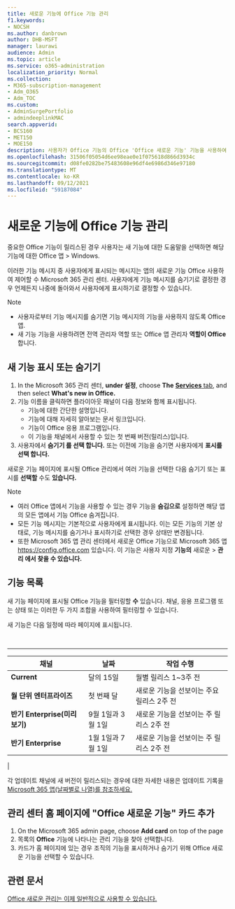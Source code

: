 ```yaml
---
title: 새로운 기능에 Office 기능 관리
f1.keywords:
- NOCSH
ms.author: danbrown
author: DHB-MSFT
manager: laurawi
audience: Admin
ms.topic: article
ms.service: o365-administration
localization_priority: Normal
ms.collection:
- M365-subscription-management
- Adm_O365
- Adm_TOC
ms.custom:
- AdminSurgePortfolio
- admindeeplinkMAC
search.appverid:
- BCS160
- MET150
- MOE150
description: 사용자가 Office 기능의 Office 'Office 새로운 기능' 기능을 사용하여 > Office 앱 기능의 새로운 기능을 Windows 기능을 사용하여 표시하거나 숨길 Microsoft 365 관리 센터.
ms.openlocfilehash: 31506f05054d6ee98eae0e1f075618d866d3934c
ms.sourcegitcommit: d08fe0282be75483608e96df4e6986d346e97180
ms.translationtype: MT
ms.contentlocale: ko-KR
ms.lasthandoff: 09/12/2021
ms.locfileid: "59187084"
---
```

# <a name="manage-which-office-features-appear-in-whats-new"></a>새로운 기능에 Office 기능 관리

중요한 Office 기능이 릴리스된 경우 사용자는 새 기능에 대한 도움말을 선택하면 해당 기능에 대한 Office 앱  \>  Windows.

이러한 기능 메시지 중 사용자에게 표시되는 메시지는 앱의 새로운 기능 Office 사용하여 제어할 수 Microsoft 365 관리 센터.  사용자에게 기능 메시지를 숨기기로 결정한 경우 언제든지 나중에 돌아와서 사용자에게 표시하기로 결정할 수 있습니다.

> [!NOTE]
>
> - 사용자로부터 기능 메시지를 숨기면 기능 메시지의 기능을 사용하지 않도록 Office 앱.
> - 새 기능 기능을 사용하려면 전역 관리자 역할 또는 Office 앱 관리자 **역할이 Office** 합니다.

## <a name="show-or-hide-new-features"></a>새 기능 표시 또는 숨기기

1. In the Microsoft 365 관리 센터, **under 설정**, choose **The** <a href="https://go.microsoft.com/fwlink/p/?linkid=2053743" target="_blank"> **Services** tab</a>, and then select **What's new in Office.**
1. 기능 이름을 클릭하면 플라이아웃 패널이 다음 정보와 함께 표시됩니다.
     - 기능에 대한 간단한 설명입니다.
     - 기능에 대해 자세히 알아보는 문서 링크입니다.
     - 기능이 Office 응용 프로그램입니다.
     - 이 기능을 채널에서 사용할 수 있는 첫 번째 버전(릴리스)입니다.
1. 사용자에서 **숨기기 를 선택 합니다.** 또는 이전에 기능을 숨기면 사용자에게 **표시를 선택 합니다.**

새로운 기능 페이지에 표시될  Office 관리에서 여러 기능을 선택한 다음 숨기기 또는 표시를 **선택할** 수도 **있습니다.**

> [!NOTE]
>
> - 여러 Office 앱에서 기능을 사용할 수 있는 경우 기능을 **숨김으로** 설정하면 해당 앱의 모든 앱에서 기능 Office 숨겨집니다.
> - 모든 기능 메시지는 기본적으로 사용자에게 표시됩니다. 이는 모든 기능의 기본 상태로, 기능 메시지를 숨기거나 표시하기로 선택한 경우 상태만 변경됩니다.
> - 또한 Microsoft 365 앱 관리  센터에서 새로운 Office 기능으로 Microsoft 365 앱 <https://config.office.com> 있습니다. 이 기능은 사용자 지정 **기능의** 새로운  >  **관리 에서 찾을 수 있습니다.**

## <a name="list-of-features"></a>기능 목록

새 기능 페이지에 표시될 Office 기능을 필터링할 **수** 있습니다. 채널, 응용 프로그램 또는 상태 또는 이러한 두 가지 조합을 사용하여 필터링할 수 있습니다.

새 기능은 다음 일정에 따라 페이지에 표시됩니다.

<br>

****

|채널|날짜|작업 수행|
|---|---|---|
|**Current**|달의 15일|월별 릴리스 1~3주 전|
|**월 단위 엔터프라이즈**|첫 번째 달|새로운 기능을 선보이는 주요 릴리스 2주 전|
|**반기 Enterprise(미리 보기)**|9월 1일과 3월 1일| 새로운 기능을 선보이는 주 릴리스 2주 전|
|**반기 Enterprise**|1월 1일과 7월 1일| 새로운 기능을 선보이는 주 릴리스 2주 전|
|

각 업데이트 채널에 새 버전이 릴리스되는 경우에 대한 자세한 내용은 업데이트 기록을 [Microsoft 365 앱(날짜별로 나열)를 참조하세요.](/officeupdates/update-history-microsoft365-apps-by-date)

## <a name="add-the-whats-new-in-office-card-to-the-admin-center-home-page"></a>관리 센터 홈 페이지에 "Office 새로운 기능" 카드 추가

1. On the Microsoft 365 admin page, choose **Add card** on top of the page
2. 목록의 **Office** 기능에 나타나는 관리 기능을 찾아 선택합니다.
3. 카드가 홈 페이지에 있는 경우 조직의  기능을 표시하거나 숨기기 [](#show-or-hide-new-features) 위해 Office 새로운 기능을 선택할 수 있습니다.

## <a name="related-articles"></a>관련 문서

[Office 새로운 관리는 이제 일반적으로 사용할 수 있습니다.](https://techcommunity.microsoft.com/t5/microsoft-365-blog/office-what-s-new-management-is-now-generally-available/ba-p/1179954)
